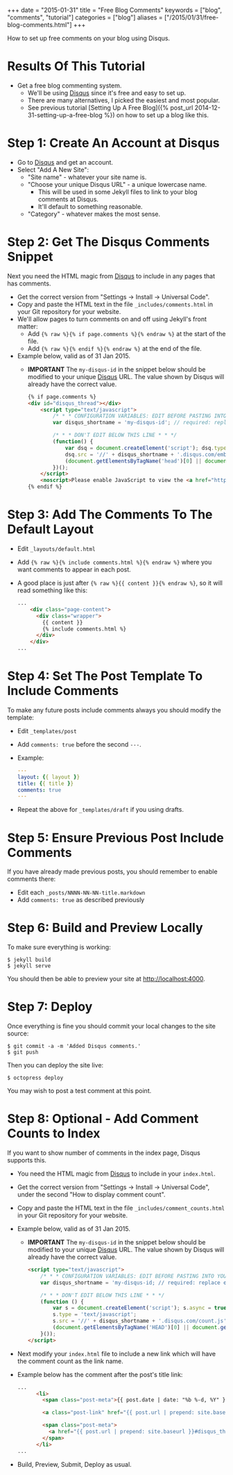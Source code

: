 +++
date = "2015-01-31"
title = "Free Blog Comments"
keywords = ["blog", "comments", "tutorial"]
categories = ["blog"]
aliases = ["/2015/01/31/free-blog-comments.html"]
+++

How to set up free comments on your blog using Disqus.

<!--more-->

Results Of This Tutorial
=========================

* Get a free blog commenting system.
  * We'll be using [Disqus] since it's free and easy to set up.
  * There are many alternatives, I picked the easiest and most popular.
  * See previous tutorial [Setting Up A Free Blog]({% post_url 2014-12-31-setting-up-a-free-blog %}) on how to set up a blog like this.

Step 1: Create An Account at Disqus
===================================

* Go to [Disqus] and get an account.
* Select "Add A New Site":
  * "Site name" - whatever your site name is.
  * "Choose your unique Disqus URL" - a unique lowercase name.
    * This will be used in some Jekyll files to link to your blog comments at Disqus.
    * It'll default to something reasonable.
  * "Category" - whatever makes the most sense.

Step 2: Get The Disqus Comments Snippet
=======================================

Next you need the HTML magic from [Disqus] to include in any pages that has comments.

* Get the correct version from "Settings -> Install -> Universal Code".
* Copy and paste the HTML text in the file `_includes/comments.html` in your Git repository for
  your website.
* We'll allow pages to turn comments on and off using Jekyll's front matter:
  * Add `{% raw %}{% if page.comments %}{% endraw %}` at the start of the file.
  * Add `{% raw %}{% endif %}{% endraw %}` at the end of the file.
* Example below, valid as of 31 Jan 2015. 
  * **IMPORTANT** The `my-disqus-id` in the snippet below should be modified to your unique [Disqus] URL. The value shown by Disqus will already have the correct value.

	```html
	{% if page.comments %}
	<div id="disqus_thread"></div>
		<script type="text/javascript">
			/* * * CONFIGURATION VARIABLES: EDIT BEFORE PASTING INTO YOUR WEBPAGE * * */
			var disqus_shortname = 'my-disqus-id'; // required: replace example with your forum shortname

			/* * * DON'T EDIT BELOW THIS LINE * * */
			(function() {
				var dsq = document.createElement('script'); dsq.type = 'text/javascript'; dsq.async = true;
				dsq.src = '//' + disqus_shortname + '.disqus.com/embed.js';
				(document.getElementsByTagName('head')[0] || document.getElementsByTagName('body')[0]).appendChild(dsq);
			})();
		</script>
		<noscript>Please enable JavaScript to view the <a href="https://disqus.com/?ref_noscript">comments powered by Disqus.</a></noscript>
	{% endif %}
	```

Step 3: Add The Comments To The Default Layout
==============================================

* Edit `_layouts/default.html`
* Add `{% raw %}{% include comments.html %}{% endraw %}` where you want comments to appear in each post.
* A good place is just after `{% raw %}{{ content }}{% endraw %}`, so it will read something like this:

	```html
	...
		<div class="page-content">
		  <div class="wrapper">
			{{ content }}
			{% include comments.html %}
		  </div>
		</div>
	...
	```

Step 4: Set The Post Template To Include Comments
=================================================

To make any future posts include comments always you should modify the template:

* Edit `_templates/post`
* Add `comments: true` before the second `---`.
* Example:

	```yaml
	---
	layout: {{ layout }}
	title: {{ title }}
	comments: true
	---
	```

* Repeat the above for `_templates/draft` if you using drafts.

Step 5: Ensure Previous Post Include Comments
=============================================

If you have already made previous posts, you should remember to enable comments there:

* Edit each `_posts/NNNN-NN-NN-title.markdown`
* Add `comments: true` as described previously

Step 6: Build and Preview Locally
=================================

To make sure everything is working:

```console
$ jekyll build
$ jekyll serve
```

You should then be able to preview your site at <http://localhost:4000>.

Step 7: Deploy
==============

Once everything is fine you should commit your local changes to the site source:

```console
$ git commit -a -m 'Added Disqus comments.'
$ git push
```

Then you can deploy the site live:

```console
$ octopress deploy
```

You may wish to post a test comment at this point.

Step 8: Optional - Add Comment Counts to Index
==============================================

If you want to show number of comments in the index page, Disqus supports this.

* You need the HTML magic from [Disqus] to include in your `index.html`.
* Get the correct version from "Settings -> Install -> Universal
  Code", under the second "How to display comment count".
* Copy and paste the HTML text in the file
  `_includes/comment_counts.html` in your Git repository for your
  website.

* Example below, valid as of 31 Jan 2015. 
  * **IMPORTANT** The `my-disqus-id` in the snippet below should be modified to your unique [Disqus] URL. The value shown by Disqus will already have the correct value.

	```html
	<script type="text/javascript">
		/* * * CONFIGURATION VARIABLES: EDIT BEFORE PASTING INTO YOUR WEBPAGE * * */
		var disqus_shortname = 'my-disqus-id; // required: replace example with your forum shortname

		/* * * DON'T EDIT BELOW THIS LINE * * */
		(function () {
			var s = document.createElement('script'); s.async = true;
			s.type = 'text/javascript';
			s.src = '//' + disqus_shortname + '.disqus.com/count.js';
			(document.getElementsByTagName('HEAD')[0] || document.getElementsByTagName('BODY')[0]).appendChild(s);
		}());
	</script>
	```

* Next modify your `index.html` file to include a new link which will
  have the comment count as the link name.
* Example below has the comment after the post's title link:

	```html
	...
		  <li>
			<span class="post-meta">{{ post.date | date: "%b %-d, %Y" }}</span>

			<a class="post-link" href="{{ post.url | prepend: site.baseurl }}">{{ post.title }}</a>

			<span class="post-meta">	
			  <a href="{{ post.url | prepend: site.baseurl }}#disqus_thread">0 Comments</a>
			</span>
		  </li>
	...
	```

* Build, Preview, Submit, Deploy as usual.

[disqus]: www.disqus.com
